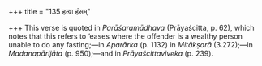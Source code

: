 +++
title = "135 हत्वा हंसम्"

+++
This verse is quoted in *Parāśaramādhava* (Prāyaścitta, p. 62), which
notes that this refers to ‘eases where the offender is a wealthy person
unable to do any fasting;—in *Aparārka* (p. 1132) in *Mitākṣarā*
(3.272);—in *Madanapārijāta* (p. 950);—and in *Prāyaścittaviveka* (p.
239).


